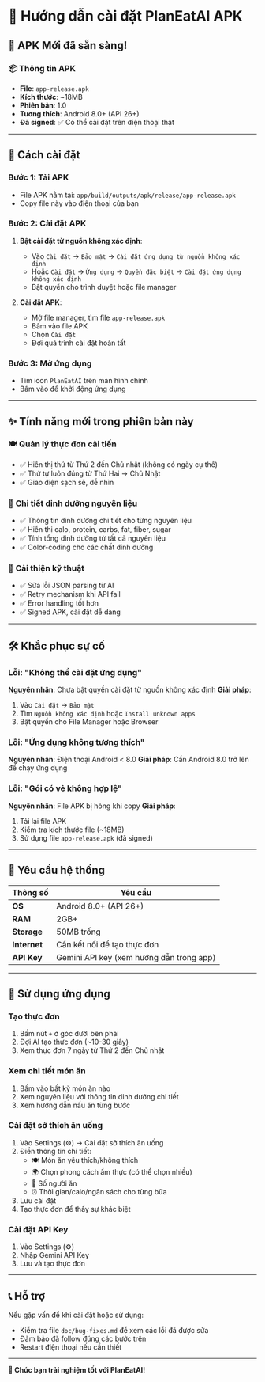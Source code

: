 # 📱 Hướng dẫn cài đặt PlanEatAI APK

## 🎉 **APK Mới đã sẵn sàng!**

### 📦 **Thông tin APK**
- **File**: `app-release.apk`
- **Kích thước**: ~18MB
- **Phiên bản**: 1.0
- **Tương thích**: Android 8.0+ (API 26+)
- **Đã signed**: ✅ Có thể cài đặt trên điện thoại thật

---

## 🔧 **Cách cài đặt**

### **Bước 1: Tải APK**
- File APK nằm tại: `app/build/outputs/apk/release/app-release.apk`
- Copy file này vào điện thoại của bạn

### **Bước 2: Cài đặt APK**
1. **Bật cài đặt từ nguồn không xác định**:
   - Vào `Cài đặt` → `Bảo mật` → `Cài đặt ứng dụng từ nguồn không xác định`
   - Hoặc `Cài đặt` → `Ứng dụng` → `Quyền đặc biệt` → `Cài đặt ứng dụng không xác định`
   - Bật quyền cho trình duyệt hoặc file manager

2. **Cài đặt APK**:
   - Mở file manager, tìm file `app-release.apk`
   - Bấm vào file APK
   - Chọn `Cài đặt`
   - Đợi quá trình cài đặt hoàn tất

### **Bước 3: Mở ứng dụng**
- Tìm icon `PlanEatAI` trên màn hình chính
- Bấm vào để khởi động ứng dụng

---

## ✨ **Tính năng mới trong phiên bản này**

### 🍽️ **Quản lý thực đơn cải tiến**
- ✅ Hiển thị thứ từ Thứ 2 đến Chủ nhật (không có ngày cụ thể)
- ✅ Thứ tự luôn đúng từ Thứ Hai → Chủ Nhật
- ✅ Giao diện sạch sẽ, dễ nhìn

### 🥕 **Chi tiết dinh dưỡng nguyên liệu**
- ✅ Thông tin dinh dưỡng chi tiết cho từng nguyên liệu
- ✅ Hiển thị calo, protein, carbs, fat, fiber, sugar
- ✅ Tính tổng dinh dưỡng từ tất cả nguyên liệu
- ✅ Color-coding cho các chất dinh dưỡng

### 🔧 **Cải thiện kỹ thuật**
- ✅ Sửa lỗi JSON parsing từ AI
- ✅ Retry mechanism khi API fail
- ✅ Error handling tốt hơn
- ✅ Signed APK, cài đặt dễ dàng

---

## 🛠️ **Khắc phục sự cố**

### **Lỗi: "Không thể cài đặt ứng dụng"**
**Nguyên nhân**: Chưa bật quyền cài đặt từ nguồn không xác định
**Giải pháp**:
1. Vào `Cài đặt` → `Bảo mật`
2. Tìm `Nguồn không xác định` hoặc `Install unknown apps`
3. Bật quyền cho File Manager hoặc Browser

### **Lỗi: "Ứng dụng không tương thích"**
**Nguyên nhân**: Điện thoại Android < 8.0
**Giải pháp**: Cần Android 8.0 trở lên để chạy ứng dụng

### **Lỗi: "Gói có vẻ không hợp lệ"**
**Nguyên nhân**: File APK bị hỏng khi copy
**Giải pháp**: 
1. Tải lại file APK
2. Kiểm tra kích thước file (~18MB)
3. Sử dụng file `app-release.apk` (đã signed)

---

## 📱 **Yêu cầu hệ thống**

| Thông số | Yêu cầu |
|----------|---------|
| **OS** | Android 8.0+ (API 26+) |
| **RAM** | 2GB+ |
| **Storage** | 50MB trống |
| **Internet** | Cần kết nối để tạo thực đơn |
| **API Key** | Gemini API key (xem hướng dẫn trong app) |

---

## 🎯 **Sử dụng ứng dụng**

### **Tạo thực đơn**
1. Bấm nút `+` ở góc dưới bên phải
2. Đợi AI tạo thực đơn (~10-30 giây)
3. Xem thực đơn 7 ngày từ Thứ 2 đến Chủ nhật

### **Xem chi tiết món ăn**
1. Bấm vào bất kỳ món ăn nào
2. Xem nguyên liệu với thông tin dinh dưỡng chi tiết
3. Xem hướng dẫn nấu ăn từng bước

### **Cài đặt sở thích ăn uống**
1. Vào Settings (⚙️) → Cài đặt sở thích ăn uống
2. Điền thông tin chi tiết:
   - 🍽️ Món ăn yêu thích/không thích
   - 🌍 Chọn phong cách ẩm thực (có thể chọn nhiều)
   - 👥 Số người ăn
   - ⏰ Thời gian/calo/ngân sách cho từng bữa
3. Lưu cài đặt
4. Tạo thực đơn để thấy sự khác biệt

### **Cài đặt API Key**
1. Vào Settings (⚙️)
2. Nhập Gemini API Key
3. Lưu và tạo thực đơn

---

## 📞 **Hỗ trợ**

Nếu gặp vấn đề khi cài đặt hoặc sử dụng:
- Kiểm tra file `doc/bug-fixes.md` để xem các lỗi đã được sửa
- Đảm bảo đã follow đúng các bước trên
- Restart điện thoại nếu cần thiết

---

**🎉 Chúc bạn trải nghiệm tốt với PlanEatAI!** 